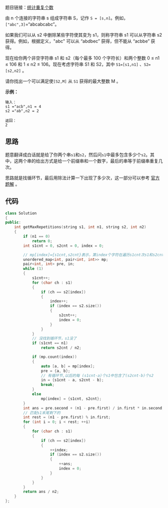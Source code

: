 题目链接：[统计重复个数](https://leetcode-cn.com/problems/count-the-repetitions/)

由 n 个连接的字符串 s 组成字符串 S，记作 `S = [s,n]`。例如，`["abc",3]`=“abcabcabc”。

如果我们可以从 s2 中删除某些字符使其变为 s1，则称字符串 s1 可以从字符串 s2 获得。例如，根据定义，"abc" 可以从 “abdbec” 获得，但不能从 “acbbe” 获得。

现在给你两个非空字符串 s1 和 s2（每个最多 100 个字符长）和两个整数 0 ≤ n1 ≤ 106 和 1 ≤ n2 ≤ 106。现在考虑字符串 S1 和 S2，其中 `S1=[s1,n1]` 、`S2=[s2,n2]` 。

请你找出一个可以满足使`[S2,M]` 从 `S1` 获得的最大整数 M 。

 

**示例：**

```
输入：
s1 ="acb",n1 = 4
s2 ="ab",n2 = 2

返回：
2
```

## 思路

题意翻译成白话就是给了你两个串`s1`和`s2`，然后问`s1`中最多包含多少个`s2`。其中，这两个串的给出方式是给一个前缀串和一个数字，最后的串等于前缀串重复几次。

思路就是找循环节，最后用除法计算一下出现了多少次，这一部分可以参考 [官方题解](https://leetcode-cn.com/problems/count-the-repetitions/solution/tong-ji-zhong-fu-ge-shu-by-leetcode-solution/) 。

## 代码

```cpp
class Solution
{
public:
    int getMaxRepetitions(string s1, int n1, string s2, int n2)
    {
        if (n1 == 0)
            return 0;
        int s1cnt = 0, s2cnt = 0, index = 0;

        // mp[index]={s1cnt,s2cnt}表示，第index个字符在遍历s1cnt次s1和s2cnt次s2出现的
        unordered_map<int, pair<int, int>> mp;
        pair<int, int> pre, in;
        while (1)
        {
            s1cnt++;
            for (char ch : s1)
            {
                if (ch == s2[index])
                {
                    index++;
                    if (index == s2.size())
                    {
                        s2cnt++;
                        index = 0;
                    }
                }
            }
            // 没找到循环节，s1没了
            if (s1cnt == n1)
                return s2cnt / n2;

            if (mp.count(index))
            {
                auto [a, b] = mp[index];
                pre = {a, b};
                // 有循环节,以后的每 (s1cnt-a)个s1中包含了(s2cnt-b)个s2
                in = {s1cnt - a, s2cnt - b};
                break;
            }
            else
                mp[index] = {s1cnt, s2cnt};
        }
        int ans = pre.second + (n1 - pre.first) / in.first * in.second;
        // 匹配s1末尾剩下的
        int rest = (n1 - pre.first) % in.first;
        for (int i = 0; i < rest; ++i)
        {
            for (char ch : s1)
            {
                if (ch == s2[index])
                {
                    ++index;
                    if (index == s2.size())
                    {
                        ++ans;
                        index = 0;
                    }
                }
            }
        }
        return ans / n2;
    }
};
```

